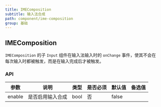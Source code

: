 ```yaml
---
title: IMEComposition
subtitle: 输入法合成
path: component/ime-composition
group: 基础
---
```


## IMEComposition

`IMEComposition` 的子 `Input` 组件在输入法输入时的 `onChange` 事件，使其不会在每次输入时都被触发，而是在输入完成后才被触发。

### API

| 参数   | 说明             | 类型 | 是否必须 | 默认值 | 备选值 |
| ------ | ---------------- | ---- | -------- | ------ | ------ |
| enable | 是否启用输入合成 | bool | 否       | false  |        |
